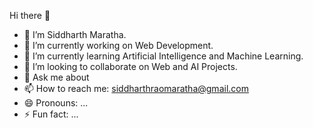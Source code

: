 Hi there 👋

- 👋 I’m Siddharth Maratha.
- 🔭 I’m currently working on Web Development.
- 🌱 I’m currently learning Artificial Intelligence and Machine Learning.
- 👯 I’m looking to collaborate on Web and AI Projects.
- 💬 Ask me about 
- 📫 How to reach me: siddharthraomaratha@gmail.com
- 😄 Pronouns: ...
- ⚡ Fun fact: ...

